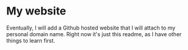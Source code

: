 # My website
Eventually, I will add a Github hosted website that I will attach to my personal domain name. Right now it's just this readme, as I have other things to learn first.
